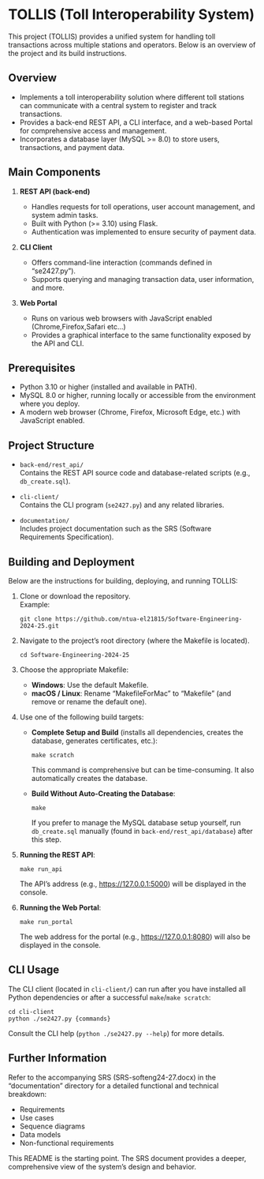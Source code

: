 # TOLLIS (Toll Interoperability System)

This project (TOLLIS) provides a unified system for handling toll transactions across multiple stations and operators. Below is an overview of the project and its build instructions.

## Overview

- Implements a toll interoperability solution where different toll stations can communicate with a central system to register and track transactions.
- Provides a back-end REST API, a CLI interface, and a web-based Portal for comprehensive access and management.
- Incorporates a database layer (MySQL >= 8.0) to store users, transactions, and payment data.

## Main Components

1. **REST API (back-end)**  
   - Handles requests for toll operations, user account management, and system admin tasks.  
   - Built with Python (>= 3.10) using Flask.
   - Authentication was implemented to ensure security of payment data.

2. **CLI Client**  
   - Offers command-line interaction (commands defined in “se2427.py”).  
   - Supports querying and managing transaction data, user information, and more.

3. **Web Portal**  
   - Runs on various web browsers with JavaScript enabled (Chrome,Firefox,Safari etc...)
   - Provides a graphical interface to the same functionality exposed by the API and CLI.

## Prerequisites

- Python 3.10 or higher (installed and available in PATH).
- MySQL 8.0 or higher, running locally or accessible from the environment where you deploy.
- A modern web browser (Chrome, Firefox, Microsoft Edge, etc.) with JavaScript enabled.

## Project Structure

- `back-end/rest_api/`  
  Contains the REST API source code and database-related scripts (e.g., `db_create.sql`).

- `cli-client/`  
  Contains the CLI program (`se2427.py`) and any related libraries.

- `documentation/`  
  Includes project documentation such as the SRS (Software Requirements Specification).

## Building and Deployment

Below are the instructions for building, deploying, and running TOLLIS:

1. Clone or download the repository.  
   Example:  
   ```console
   git clone https://github.com/ntua-el21815/Software-Engineering-2024-25.git
   ```

2. Navigate to the project’s root directory (where the Makefile is located).  
   ```console
   cd Software-Engineering-2024-25
   ```

3. Choose the appropriate Makefile:

   - **Windows**: Use the default Makefile.  
   - **macOS / Linux**: Rename “MakefileForMac” to “Makefile” (and remove or rename the default one).  

4. Use one of the following build targets:

   - **Complete Setup and Build** (installs all dependencies, creates the database, generates certificates, etc.):  
     ```console
     make scratch
     ```
     This command is comprehensive but can be time-consuming. It also automatically creates the database.

   - **Build Without Auto-Creating the Database**:  
     ```console
     make
     ```
     If you prefer to manage the MySQL database setup yourself, run `db_create.sql` manually (found in `back-end/rest_api/database`) after this step.

5. **Running the REST API**:  
   ```console
   make run_api
   ```
   The API’s address (e.g., https://127.0.0.1:5000) will be displayed in the console.

6. **Running the Web Portal**:  
   ```console
   make run_portal
   ```
   The web address for the portal (e.g., https://127.0.0.1:8080) will also be displayed in the console.

## CLI Usage

The CLI client (located in `cli-client/`) can run after you have installed all Python dependencies or after a successful `make`/`make scratch`:

```console
cd cli-client
python ./se2427.py {commands}
```

Consult the CLI help (`python ./se2427.py --help`) for more details.

## Further Information

Refer to the accompanying SRS (SRS-softeng24-27.docx) in the “documentation” directory for a detailed functional and technical breakdown:
- Requirements
- Use cases
- Sequence diagrams
- Data models
- Non-functional requirements

This README is the starting point. The SRS document provides a deeper, comprehensive view of the system’s design and behavior.
